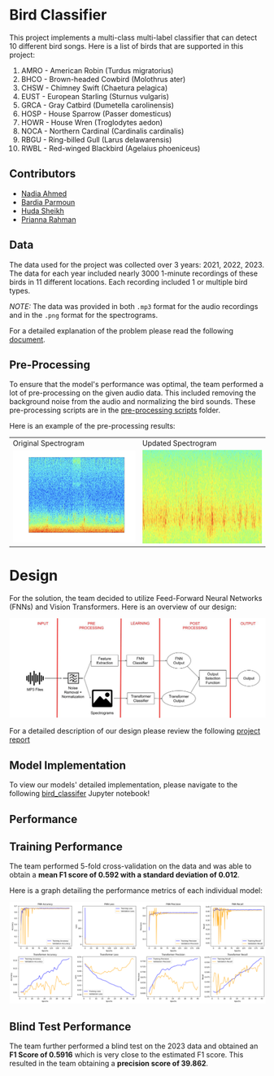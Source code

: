 # Bird Classifier

This project implements a multi-class multi-label classifier that can detect 10 different bird songs. Here is a list of birds that are supported in this project:

1. AMRO - American Robin (Turdus migratorius)
2. BHCO - Brown-headed Cowbird (Molothrus ater)
3. CHSW - Chimney Swift (Chaetura pelagica)
4. EUST - European Starling (Sturnus vulgaris)
5. GRCA - Gray Catbird (Dumetella carolinensis)
6. HOSP - House Sparrow (Passer domesticus)
7. HOWR - House Wren (Troglodytes aedon)
8. NOCA - Northern Cardinal (Cardinalis cardinalis)
9. RBGU - Ring-billed Gull (Larus delawarensis)
10. RWBL - Red-winged Blackbird (Agelaius phoeniceus)

## Contributors
- [Nadia Ahmed](https://github.com/nadianahmed)
- [Bardia Parmoun](https://github.com/bardia-p)
- [Huda Sheikh](https://github.com/hudasheikhcu)
- [Prianna Rahman](https://github.com/priannar)

## Data

The data used for the project was collected over 3 years: 2021, 2022, 2023. The data for each year included nearly 3000 1-minute recordings of these birds in 11 different locations. Each recording included 1 or multiple bird types.

*NOTE:* The data was provided in both `.mp3` format for the audio recordings and in the `.png` format for the spectrograms.

For a detailed explanation of the problem please read the following [document](documents/SYSC5405-project-overview-v13.pdf).

## Pre-Processing

To ensure that the model's performance was optimal, the team performed a lot of pre-processing on the given audio data. This included removing the background noise from the audio and normalizing the bird sounds. These pre-processing scripts are in the [pre-processing scripts](scripts/Pre-Processing) folder.

Here is an example of the pre-processing results:

<table>
  <tr>
    <td>Original Spectrogram</td>
     <td>Updated Spectrogram</td>
  </tr>
  <tr>
    <td><img src="documents/report_src/figures/spectrogram_original.png" width=1500></td>
    <td><img src="documents/report_src/figures/spectrogram_clean.png" width=1450></td>
  </tr>
 </table>

# Design

For the solution, the team decided to utilize Feed-Forward Neural Networks (FNNs) and Vision Transformers. Here is an overview of our design:

<img src="documents/report_src/figures/approach_diagram.jpg">

For a detailed description of our design please review the following [project report](documents/SYSC5405_Group3_Project_Report.pdf)

## Model Implementation

To view our models' detailed implementation, please navigate to the following [bird_classifer](bird_classifier.ipynb) Jupyter notebook!

## Performance

## Training Performance

The team performed 5-fold cross-validation on the data and was able to obtain a **mean F1 score of 0.592 with a standard deviation of 0.012**.

Here is a graph detailing the performance metrics of each individual model:

<img src="documents/report_src/figures/metrics_all_data.png">

## Blind Test Performance

The team further performed a blind test on the 2023 data and obtained an **F1 Score of 0.5916** which is very close to the estimated F1 score. This resulted in the team obtaining a **precision score of 39.862**. 

